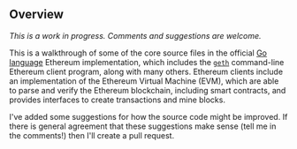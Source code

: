 ## Overview

_This is a work in progress. Comments and suggestions are welcome._

This is a walkthrough of some of the core source files in the official [Go language](https://golang.org/) Ethereum implementation, which includes the [`geth`](https://github.com/ethereum/go-ethereum/tree/master/core/vm) command-line Ethereum client program, along with many others. Ethereum clients include an implementation of the Ethereum Virtual Machine \(EVM\), which are able to parse and verify the Ethereum blockchain, including smart contracts, and provides interfaces to create transactions and mine blocks.

I've added some suggestions for how the source code might be improved. If there is general agreement that these suggestions make sense \(tell me in the comments!\) then I'll create a pull request.

